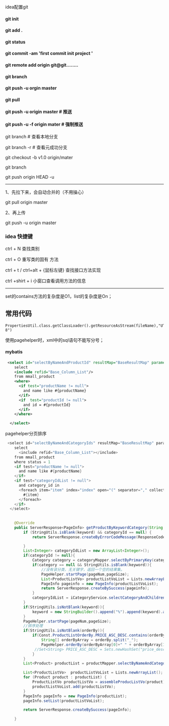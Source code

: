 idea配置git

#### git init 

#### git add .

#### git status

#### git commit  -am   'first commit init  project ' 

#### git   remote add origin git@git........

#### git branch

#### git push -u orgin master

#### git pull

#### git push -u origin master        # 推送

#### git push -u -f origin mater       # 强制推送

git branch       # 查看本地分支

git branch -r    # 查看元成功分支

git checkout -b   v1.0 origin/mater

git  branch

git push origin HEAD -u



----------------

1、先拉下来，会自动合并的（不用操心）

git pull origin master

2、再上传

git push -u origin master

### idea 快捷键

ctrl + N	查找类别

ctrl + O	重写类的固有 方法

ctrl + t  /  ctrl+alt + {鼠标左键}  查找接口方法实现

ctrl +shirt + i  小窗口查看调用方法的信息



---

set的contains方法的复杂度是O1，list的复杂度是On；

## 常用代码

```
PropertiesUtil.class.getClassLoader().getResourceAsStream(fileName),"UTF-8")
```

 使用pagehelper时，xml中的sql语句不能写分号；

#### mybatis

```xml
 <select id="selectByNameAndProductId" resultMap="BaseResultMap" parameterType="map">
    select 
    <include refid="Base_Column_List"/>
    from mmall_product
    <where>
      <if test="productName != null">
        and name like #{productName}
      </if>
      <if  test="productId != null">
        and id = #{productId}
      </if>
    </where>

  </select>
```
pagehelper分页排序

```java
 <select id="selectByNameAndCategoryIds" resultMap="BaseResultMap" parameterType="map">
    select
      <include refid="Base_Column_List"></include>
    from mmall_product
    where status = 1
    <if test="productName != null">
      and name like #{productName}
    </if>
    <if test="categoryIdList != null">
      and category_id in
      <foreach item="item" index="index" open="(" separator="," collection="categoryIdList" close=")">
        #{item}
      </foreach>
    </if>
  </select>
   	
   	
   	@Override
    public ServerResponse<PageInfo> getProductByKeywordCategory(String keyword, Integer categoryId, int pageNum, int pageSize, String orderBy) {
        if (StringUtils.isBlank(keyword) && categoryId == null) {
            return ServerResponse.createByErrorCodeMessage(ResponseCode.ILLEGAL_ARGUMENT.getCode(),ResponseCode.ILLEGAL_ARGUMENT.getDesc()) ;

        }
        List<Integer> categoryIdList = new ArrayList<Integer>();
        if(categoryId != null){
            Category category = categoryMapper.selectByPrimaryKey(categoryId);
            if(category == null && StringUtils.isBlank(keyword)){
                //没有该分类，无关键字，返回一个空的结果集。
                PageHelper.startPage(pageNum,pageSize);
                List<ProductListVo> productListVoList = Lists.newArrayList();
                PageInfo pageinfo = new PageInfo(productListVoList);
                return ServerResponse.createBySuccess(pageinfo);
            }
            categoryIdList = iCategoryService.selectCategoryAndChildrenById(categoryId).getData();
        }
        if(StringUtils.isNotBlank(keyword)){
            keyword = new StringBuilder().append("%").append(keyword).append("%").toString();
        }
        PageHelper.startPage(pageNum,pageSize);
        //排序处理
        if(StringUtils.isNotBlank(orderBy)){
            if(Const.ProductListOrderBy.PRICE_ASC_DESC.contains(orderBy)){
                String[] orderByArray = orderBy.split("_");
                PageHelper.orderBy(orderByArray[0]+" " + orderByArray[1]);
             //Set<String> PRICE_ASC_DESC = Sets.newHashSet("price_desc","price_asc"); }
            }
        }
        List<Product> productList = productMapper.selectByNameAndCategoryIds(StringUtils.isBlank(keyword)?null:keyword,categoryIdList.size()==0?null:categoryIdList);

        List<ProductListVo>  productListVoList = Lists.newArrayList();
        for (Product product : productList) {
            ProductListVo productListVo = assembleProducListVo(product);
            productListVoList.add(productListVo);
        }
        PageInfo pageInfo = new PageInfo(productList);
        pageInfo.setList(productListVoList);

        return ServerResponse.createBySuccess(pageInfo);

    }
```

